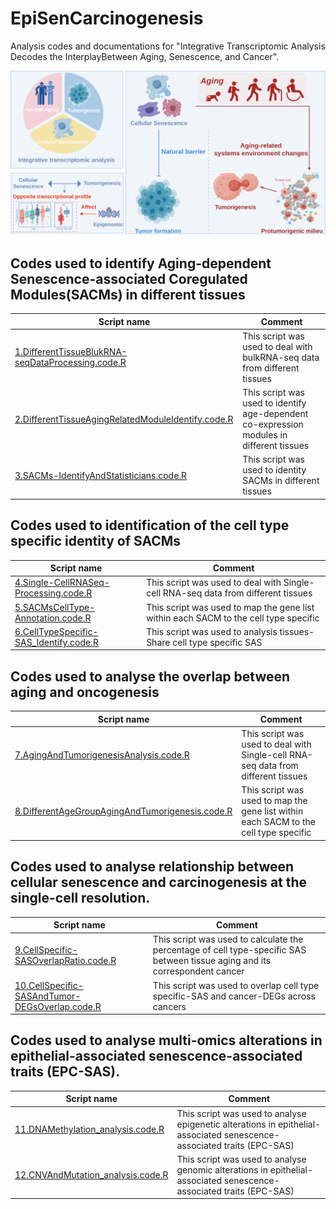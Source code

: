 # EpiSenCarcinogenesis
Analysis codes and documentations for "Integrative Transcriptomic Analysis Decodes the InterplayBetween Aging, Senescence, and Cancer".



![](Figure/Abstract.svg)

## Codes used to identify Aging-dependent Senescence-associated Coregulated Modules(SACMs) in different tissues
|Script name|Comment| 
|-----------|-------| 
|[1.DifferentTissueBlukRNA-seqDataProcessing.code.R](Script/1.DifferentTissueBlukRNA-seqDataProcessing.code.R)|This script was used to deal with bulkRNA-seq data from different tissues|
|[2.DifferentTissueAgingRelatedModuleIdentify.code.R](Script/2.DifferentTissueAgingRelatedModuleIdentify.code.R)|This script was used to identify age-dependent co-expression modules in different tissues|
|[3.SACMs-IdentifyAndStatisticians.code.R](Script/3.SACMs-IdentifyAndStatisticians.code.R)|This script was used to identity SACMs in different tissues|


## Codes used to identification of the cell type specific identity of SACMs
|Script name|Comment| 
|-----------|-------| 
|[4.Single-CellRNASeq-Processing.code.R](Script/4.Single-CellRNASeq-Processing.code.R)|This script was used to deal with Single-cell RNA-seq data from different tissues|
|[5.SACMsCellType-Annotation.code.R](Script/5.SACMsCellType-Annotation.code.R)|This script was used to map the gene list within each SACM to the cell type specific|
|[6.CellTypeSpecific-SAS_Identify.code.R](Script/6.CellTypeSpecific-SAS_Identify.code.R)|This script was used to analysis tissues-Share cell type specific SAS|

## Codes used to analyse the overlap between aging and oncogenesis
|Script name|Comment| 
|-----------|-------| 
|[7.AgingAndTumorigenesisAnalysis.code.R](Script/7.AgingAndTumorigenesisAnalysis.code.R)|This script was used to deal with Single-cell RNA-seq data from different tissues|
|[8.DifferentAgeGroupAgingAndTumorigenesis.code.R](Script/8.DifferentAgeGroupAgingAndTumorigenesis.code.R)|This script was used to map the gene list within each SACM to the cell type specific|

## Codes used to analyse relationship between cellular senescence and carcinogenesis at the single-cell resolution.
|Script name|Comment| 
|-----------|-------| 
|[9.CellSpecific-SASOverlapRatio.code.R](Script/9.CellSpecific-SASOverlapRatio.code.R)|This script was used to calculate the percentage of cell type-specific SAS between tissue aging and its correspondent cancer|
|[10.CellSpecific-SASAndTumor-DEGsOverlap.code.R](Script/10.CellSpecific-SASAndTumor-DEGsOverlap.code.R)|This script was used to overlap cell type specific-SAS and cancer-DEGs across cancers|

## Codes used to analyse multi-omics alterations in epithelial-associated senescence-associated traits (EPC-SAS).
|Script name|Comment| 
|-----------|-------| 
|[11.DNAMethylation_analysis.code.R](Script/11.DNAMethylation_analysis.code.R)|This script was used to analyse epigenetic alterations in epithelial-associated senescence-associated traits (EPC-SAS)|
|[12.CNVAndMutation_analysis.code.R](Script/12.CNVAndMutation_analysis.code.R)|This script was used to analyse genomic alterations in epithelial-associated senescence-associated traits (EPC-SAS)|
